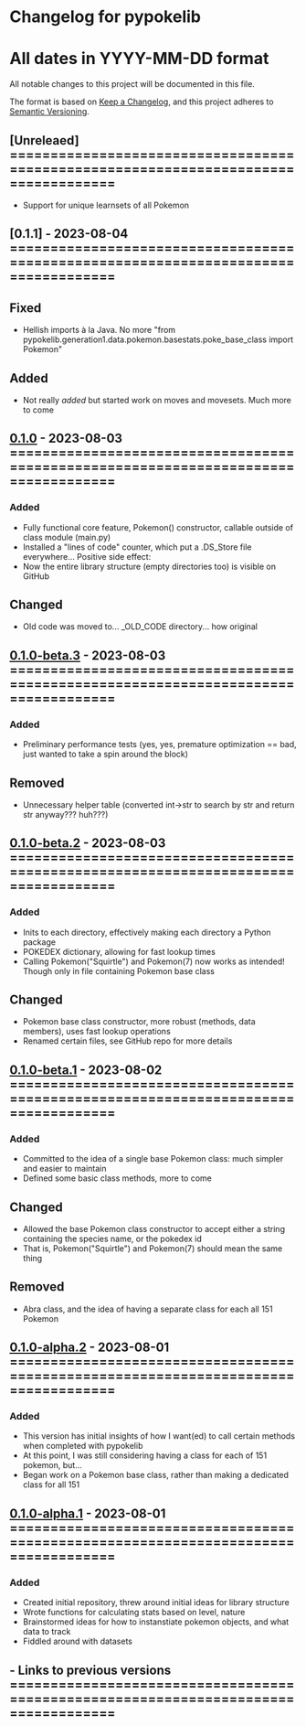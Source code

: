 # Changelog for pypokelib
# All dates in YYYY-MM-DD format

All notable changes to this project will be documented in this file.

The format is based on [Keep a Changelog](https://keepachangelog.com/en/1.0.0/),
and this project adheres to [Semantic Versioning](https://semver.org/spec/v2.0.0.html).




## [Unreleaed] ===================================================================================
- Support for unique learnsets of all Pokemon




## [0.1.1] - 2023-08-04 ===================================================================================

## Fixed
- Hellish imports à la Java. No more "from pypokelib.generation1.data.pokemon.basestats.poke_base_class import Pokemon"

## Added
- Not really *added* but started work on moves and movesets. Much more to come

## [0.1.0] - 2023-08-03 ===================================================================================

### Added
- Fully functional core feature, Pokemon() constructor, callable outside of class module (main.py)
- Installed a "lines of code" counter, which put a .DS_Store file everywhere... Positive side effect:
- Now the entire library structure (empty directories too) is visible on GitHub

## Changed
- Old code was moved to... _OLD_CODE directory... how original

## [0.1.0-beta.3] - 2023-08-03 ===================================================================================

### Added
- Preliminary performance tests (yes, yes, premature optimization == bad, just wanted to take a spin around the block)

## Removed
- Unnecessary helper table (converted int->str to search by str and return str anyway??? huh???)

## [0.1.0-beta.2] - 2023-08-03 ===================================================================================

### Added
- Inits to each directory, effectively making each directory a Python package
- POKEDEX dictionary, allowing for fast lookup times
- Calling Pokemon("Squirtle") and Pokemon(7) now works as intended! Though only in file containing Pokemon base class

## Changed
- Pokemon base class constructor, more robust (methods, data members), uses fast lookup operations
- Renamed certain files, see GitHub repo for more details

## [0.1.0-beta.1] - 2023-08-02 ===================================================================================

### Added
- Committed to the idea of a single base Pokemon class: much simpler and easier to maintain
- Defined some basic class methods, more to come

## Changed
- Allowed the base Pokemon class constructor to accept either a string containing the species name, or the pokedex id
- That is, Pokemon("Squirtle") and Pokemon(7) should mean the same thing

## Removed
- Abra class, and the idea of having a separate class for each all 151 Pokemon

## [0.1.0-alpha.2] - 2023-08-01 ===================================================================================

### Added
- This version has initial insights of how I want(ed) to call certain methods when completed with pypokelib
- At this point, I was still considering having a class for each of 151 pokemon, but...
- Began work on a Pokemon base class, rather than making a dedicated class for all 151

## [0.1.0-alpha.1] - 2023-08-01 ===================================================================================

### Added
- Created initial repository, threw around initial ideas for library structure
- Wrote functions for calculating stats based on level, nature
- Brainstormed ideas for how to instanstiate pokemon objects, and what data to track
- Fiddled around with datasets

## - Links to previous versions ===================================================================================

[unreleased]: https://github.com/whatever-path-idk-right-now/HEAD

[1.1.1]:
[1.1.0]:
[1.0.0]:
[0.3.0]:
[0.2.0]:
[0.1.0]:
[0.0.8]:
[0.1.1]: 
[0.1.0]: https://github.com/julius-alexander/pypokelib/commit/13c5d2fa1993c5bf8dcd28ae5e50d18a1c358a21
[0.1.0-beta.3]: https://github.com/julius-alexander/pypokelib/commit/2bc3c7e278cbf3814ffd0f65bc45b48fd5eb2558
[0.1.0-beta.2]: https://github.com/julius-alexander/pypokelib/commit/d8c3a695f20d6451c597ce425dceda78f730f233
[0.1.0-beta.1]: https://github.com/julius-alexander/pypokelib/commit/2c52c5b42fa8fb3c7250b22f31e933ef0bcfa4de
[0.1.0-alpha.2]: https://github.com/julius-alexander/pypokelib/commit/e6e94d364f0ab6aca5539f5aba82fbd64236d641
[0.1.0-alpha.1]: https://github.com/julius-alexander/pypokelib/commit/62d85802fa4d6c0085ff2ccdd64e0c16689b99ce#diff-a82f26b5140e08a460701432765894bf8f80009cdeea5e3a96e2398f16a34059
